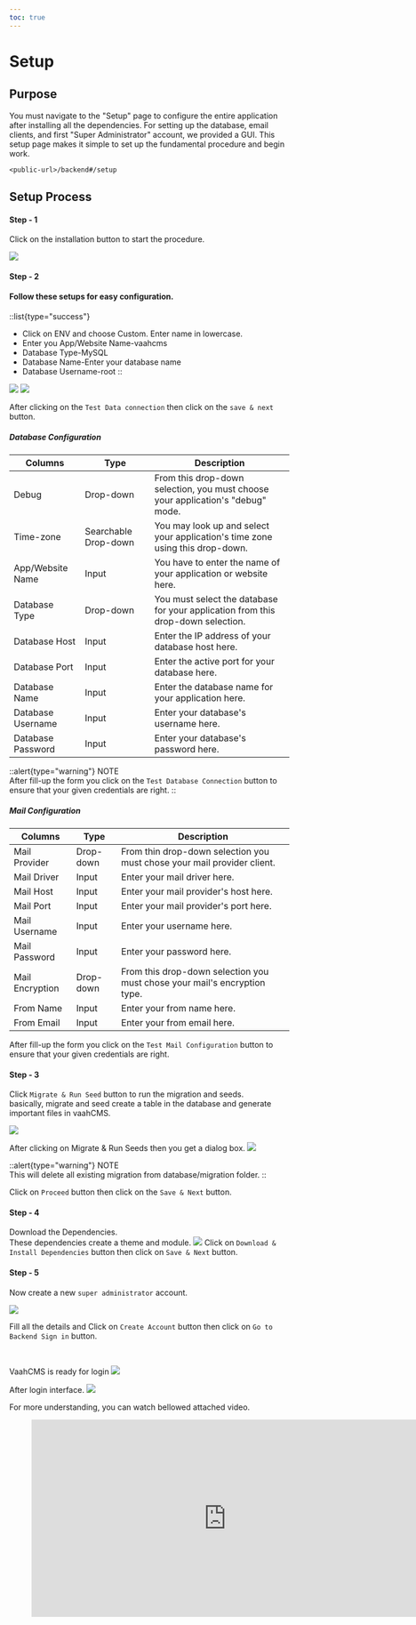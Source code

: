 ```yaml
---
toc: true
---
```


# Setup


## Purpose

You must navigate to the "Setup" page to configure the 
entire application after installing all the dependencies.
For setting up the database, email clients, 
and first "Super Administrator" account, we provided a GUI. 
This setup page makes it simple to set up the fundamental procedure 
and begin work.

`<public-url>/backend#/setup`

## Setup Process

#### Step - 1

Click on the installation button to start the procedure.

<img src="/images/vaahcms-two/setup/install1.png">


#### Step - 2
#### Follow these setups for easy configuration.
::list{type="success"}
- Click on ENV and choose Custom. Enter name in lowercase.
- Enter you App/Website Name-vaahcms
- Database Type-MySQL
- Database Name-Enter your database name
- Database Username-root
::

<img src="/images/vaahcms-two/setup/custom.png">

<img src="/images/vaahcms-two/setup/test.png">

After clicking on the ```Test Data connection``` then click on the ```save & next``` button.

##### Database Configuration

| Columns    | Type  | Description                                                  |
| ------------- | -----|------------------------------------------------------- |
| Debug | Drop-down | From this drop-down selection, you must choose your application's "debug" mode. |
| Time-zone | Searchable Drop-down | You may look up and select your application's time zone using this drop-down. |
| App/Website Name| Input | You have to enter the name of your application or website here. |
| Database Type | Drop-down | You must select the database for your application from this drop-down selection. |
| Database Host | Input | Enter the IP address of your database host here. |
| Database Port | Input | Enter the active port for your database here. |
| Database Name | Input |Enter the database name for your application here. |
| Database Username | Input | Enter your database's username here. |
| Database Password | Input | Enter your database's password here. |

::alert{type="warning"}
NOTE   
After fill-up the form you click on the `Test Database Connection` button to ensure that your given credentials are right.
::


##### Mail Configuration

| Columns    | Type  | Description                                                  |
| ------------- | -----|------------------------------------------------------- |
| Mail Provider | Drop-down | From thin drop-down selection you must chose your mail provider client. |
| Mail Driver | Input | Enter your mail driver here. |
| Mail Host | Input | Enter your mail provider's host here. |
| Mail Port | Input | Enter your mail provider's port here. |
| Mail Username | Input | Enter your username here. |
| Mail Password | Input | Enter your password here. |
| Mail Encryption | Drop-down | From this drop-down selection you must chose your mail's encryption type. |
| From Name | Input | Enter your from name here. |
| From Email | Input | Enter your from email here. |

After fill-up the form you click on the `Test Mail Configuration` button to ensure that your given credentials are right.

#### Step - 3
Click ```Migrate & Run Seed``` button to run the migration and seeds.   
basically, migrate and seed create a table in the database and generate important files in vaahCMS.

<img src="/images/vaahcms-two/setup/migrate.png">

After clicking on Migrate & Run Seeds then you get a dialog box.
<img src="/images/vaahcms-two/setup/proceed.png">

::alert{type="warning"}
NOTE   
This will delete all existing migration from database/migration folder.
::

Click on ```Proceed``` button then click on the ```Save & Next``` button.


#### Step - 4
Download the Dependencies.   
These dependencies create a theme and module.
<img src="/images/vaahcms-two/setup/dependencies.png">
Click on ```Download & Install Dependencies``` button then click on ```Save & Next``` button.

#### Step - 5

Now create a new `super administrator` account.

<img src="/images/vaahcms-two/setup/admin.png">

Fill all the details and Click on ```Create Account``` button then click on ```Go to Backend Sign in``` button.

<br>

VaahCMS is ready for login
<img src="/images/vaahcms-two/setup/login.png">

After login interface.
<img src="/images/vaahcms-two/setup/login_dash.png">

For more understanding, you can watch bellowed attached video.

<figure class="video_container">
<iframe width="700" height="355" src="https://www.youtube.com/embed/e6km0NnXhw4" title="how to create vaahcms setup" frameborder="0" allow="accelerometer; autoplay; clipboard-write; encrypted-media; gyroscope; picture-in-picture; web-share" allowfullscreen></iframe>
</figure>


